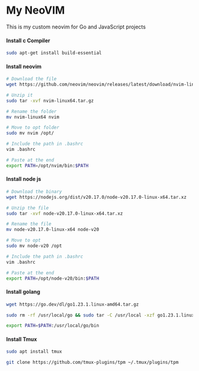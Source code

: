 # My NeoVIM

This is my custom neovim for Go and JavaScript projects

#### Install c Compiler
```bash
sudo apt-get install build-essential
```

#### Install neovim
```bash
# Download the file
wget https://github.com/neovim/neovim/releases/latest/download/nvim-linux64.tar.gz

# Unzip it
sudo tar -xvf nvim-linux64.tar.gz

# Rename the folder
mv nvim-linux64 nvim

# Move to opt folder
sudo mv nvim /opt/

# Include the path in .bashrc
vim .bashrc

# Paste at the end
export PATH=/opt/nvim/bin:$PATH
```

#### Install node js
```bash
# Download the binary
wget https://nodejs.org/dist/v20.17.0/node-v20.17.0-linux-x64.tar.xz

# Unzip the file
sudo tar -xvf node-v20.17.0-linux-x64.tar.xz

# Rename the file
mv node-v20.17.0-linux-x64 node-v20

# Move to opt
sudo mv node-v20 /opt

# Include the path in .bashrc
vim .bashrc

# Paste at the end
export PATH=/opt/node-v20/bin:$PATH
```

#### Install golang
```bash
wget https://go.dev/dl/go1.23.1.linux-amd64.tar.gz

sudo rm -rf /usr/local/go && sudo tar -C /usr/local -xzf go1.23.1.linux-amd64.tar.gz

export PATH=$PATH:/usr/local/go/bin
```

#### Install Tmux
```bash
sudo apt install tmux

git clone https://github.com/tmux-plugins/tpm ~/.tmux/plugins/tpm
```
